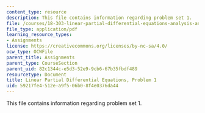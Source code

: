 ```yaml
---
content_type: resource
description: This file contains information regarding problem set 1.
file: /courses/18-303-linear-partial-differential-equations-analysis-and-numerics-fall-2014/59217fe4512ea9f506b08f4e0376da44_MIT18_303F14_pset1.pdf
file_type: application/pdf
learning_resource_types:
- Assignments
license: https://creativecommons.org/licenses/by-nc-sa/4.0/
ocw_type: OCWFile
parent_title: Assignments
parent_type: CourseSection
parent_uid: 82c1344c-e5d3-52e9-9cb6-67b35fbdf489
resourcetype: Document
title: Linear Partial Differential Equations, Problem 1
uid: 59217fe4-512e-a9f5-06b0-8f4e0376da44
---
```

This file contains information regarding problem set 1.